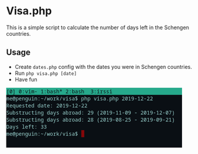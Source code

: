 # Visa.php

This is a simple script to calculate the number of days left in the Schengen countries.

## Usage

* Create `dates.php` config with the dates you were in Schengen countries.
* Run `php visa.php [date]`
* Have fun

![](https://github.com/asafonov/visa/raw/master/scr.png)

